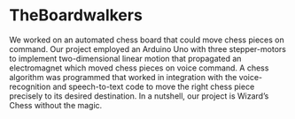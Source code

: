 # TheBoardwalkers
We worked on an automated chess board that could move chess pieces on command. Our project employed an Arduino Uno with three stepper-motors to implement two-dimensional linear motion that propagated an electromagnet which moved chess pieces on voice command. A chess algorithm was programmed that worked in integration with the voice-recognition and speech-to-text code to move the right chess piece precisely to its desired destination. In a nutshell, our project is Wizard’s Chess without the magic.
